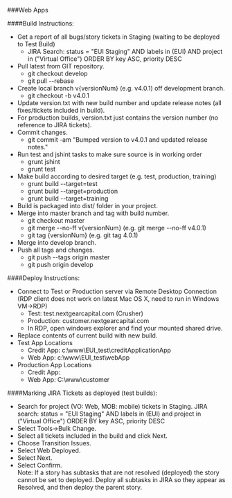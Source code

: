 ###Web Apps


####Build Instructions:  


* Get a report of all bugs/story tickets in Staging (waiting to be deployed to Test Build)
  * JIRA Search:  status = "EUI Staging" AND labels in (EUI) AND project in ("Virtual Office") ORDER BY key ASC, priority DESC
* Pull latest from GIT repository.
  * git checkout develop
  * git pull --rebase
* Create local branch v{versionNum} (e.g. v4.0.1) off development branch.
  * git checkout -b v4.0.1 
* Update version.txt with new build number and update release notes (all fixes/tickets included in build).
* For production builds, version.txt just contains the version number (no reference to JIRA tickets).
* Commit changes.
  * git commit -am "Bumped version to v4.0.1 and updated release notes."
* Run test and jshint tasks to make sure source is in working order
  * grunt jshint
  * grunt test
* Make build according to desired target (e.g. test, production, training)
  * grunt build --target=test
  * grunt build --target=production
  * grunt build --target=training
* Build is packaged into dist/ folder in your project.
* Merge into master branch and tag with build number.
  * git checkout master
  * git merge --no-ff v{versionNum}  (e.g. git merge --no-ff v4.0.1)
  * git tag {versionNum} (e.g. git tag 4.0.1)
* Merge into develop branch.
* Push all tags and changes.
  * git push --tags origin master
  * git push origin develop


####Deploy Instructions:
* Connect to Test or Production server via Remote Desktop Connection (RDP client does not work on latest Mac OS X, need to run in Windows VM->RDP)
  * Test: test.nextgearcapital.com (Crusher)
  * Production: customer.nextgearcapital.com
  * In RDP, open windows explorer and find your mounted shared drive.
* Replace contents of current build with new build.
* Test App Locations
  * Credit App: c:\www\EUI_test\creditApplicationApp
  * Web App: c:\www\EUI_test\webApp
* Production App Locations
  * Credit App:
  * Web App: C:\www\customer


####Marking JIRA Tickets as deployed (test builds):
* Search for project (VO: Web, MOB: mobile) tickets in Staging. JIRA search: status = "EUI Staging" AND labels in (EUI) and project in ("Virtual Office") ORDER BY key ASC, priority DESC
* Select Tools->Bulk Change.
* Select all tickets included in the build and click Next.
* Choose Transition Issues.
* Select Web Deployed.
* Select Next.
* Select Confirm.  
Note: If a story has subtasks that are not resolved (deployed) the story cannot be set to deployed. Deploy all subtasks in JIRA so they appear as Resolved, and then deploy the parent story.

